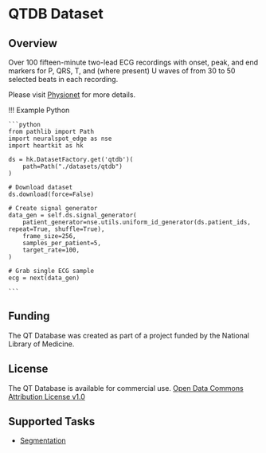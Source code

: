 # QTDB Dataset

## <span class="sk-h2-span">Overview</span>

Over 100 fifteen-minute two-lead ECG recordings with onset, peak, and end markers for P, QRS, T, and (where present) U waves of from 30 to 50 selected beats in each recording.

Please visit [Physionet](https://doi.org/10.13026/C24K53) for more details.

!!! Example Python

    ```python
    from pathlib import Path
    import neuralspot_edge as nse
    import heartkit as hk

    ds = hk.DatasetFactory.get('qtdb')(
        path=Path("./datasets/qtdb")
    )

    # Download dataset
    ds.download(force=False)

    # Create signal generator
    data_gen = self.ds.signal_generator(
        patient_generator=nse.utils.uniform_id_generator(ds.patient_ids, repeat=True, shuffle=True),
        frame_size=256,
        samples_per_patient=5,
        target_rate=100,
    )

    # Grab single ECG sample
    ecg = next(data_gen)

    ```

## <span class="sk-h2-span">Funding</span>

The QT Database was created as part of a project funded by the National Library of Medicine.

## <span class="sk-h2-span">License</span>

The QT Database is available for commercial use. [Open Data Commons Attribution License v1.0](https://physionet.org/content/qtdb/view-license/1.0.0/)

## <span class="sk-h2-span">Supported Tasks</span>

* [Segmentation](../tasks/segmentation.md)
